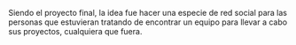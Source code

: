 Siendo el proyecto final, la idea fue hacer una especie de red social para las personas que estuvieran 
tratando de encontrar un equipo para llevar a cabo sus proyectos, cualquiera que fuera. 
